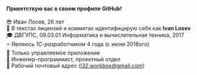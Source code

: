 #### Приветствую вас в своем профиле GitHub!
:sunglasses: Иван Лосев, 26 лет  
:page_facing_up: В текстах лицензий и коммитах идентифицирую себя как **Ivan Losev**  
:mortar_board: ДВГУПС, 09.03.01 Информатика и вычислительная техника, 2017  
:star: Являюсь *1С-разработчиком* 4 года (с июня 2018ого)  
:yellow_heart: Только управляемое приложение  
:office: Инженер-программист, проектный отдел  
:speech_balloon: Рабочий почтовый адрес (<l32.workbox@gmail.com>)

